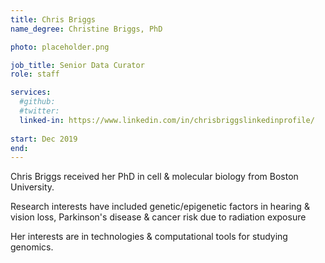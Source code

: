 ```yaml
---
title: Chris Briggs
name_degree: Christine Briggs, PhD

photo: placeholder.png

job_title: Senior Data Curator
role: staff

services:
  #github: 
  #twitter: 
  linked-in: https://www.linkedin.com/in/chrisbriggslinkedinprofile/
  
start: Dec 2019
end:
---
```

Chris Briggs received her PhD in cell & molecular biology from Boston University.

Research interests have included genetic/epigenetic factors in hearing & vision loss, Parkinson's disease & cancer risk due to radiation exposure

Her interests are in technologies & computational tools for studying genomics.
